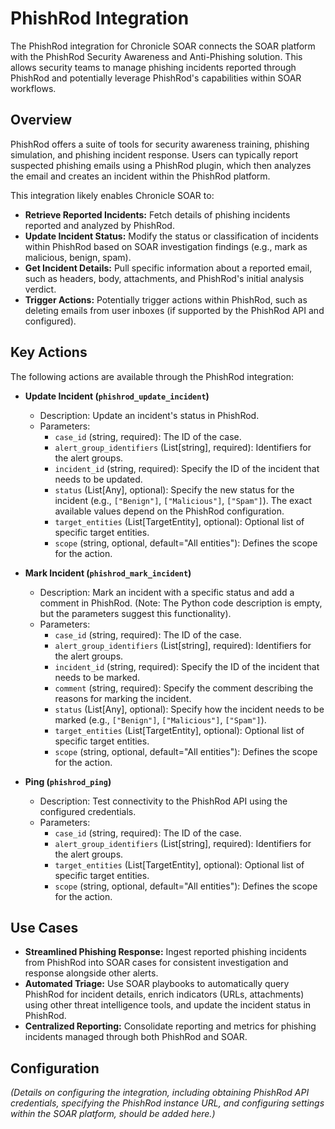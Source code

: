 # PhishRod Integration

The PhishRod integration for Chronicle SOAR connects the SOAR platform with the PhishRod Security Awareness and Anti-Phishing solution. This allows security teams to manage phishing incidents reported through PhishRod and potentially leverage PhishRod's capabilities within SOAR workflows.

## Overview

PhishRod offers a suite of tools for security awareness training, phishing simulation, and phishing incident response. Users can typically report suspected phishing emails using a PhishRod plugin, which then analyzes the email and creates an incident within the PhishRod platform.

This integration likely enables Chronicle SOAR to:

*   **Retrieve Reported Incidents:** Fetch details of phishing incidents reported and analyzed by PhishRod.
*   **Update Incident Status:** Modify the status or classification of incidents within PhishRod based on SOAR investigation findings (e.g., mark as malicious, benign, spam).
*   **Get Incident Details:** Pull specific information about a reported email, such as headers, body, attachments, and PhishRod's initial analysis verdict.
*   **Trigger Actions:** Potentially trigger actions within PhishRod, such as deleting emails from user inboxes (if supported by the PhishRod API and configured).

## Key Actions

The following actions are available through the PhishRod integration:

*   **Update Incident (`phishrod_update_incident`)**
    *   Description: Update an incident's status in PhishRod.
    *   Parameters:
        *   `case_id` (string, required): The ID of the case.
        *   `alert_group_identifiers` (List[string], required): Identifiers for the alert groups.
        *   `incident_id` (string, required): Specify the ID of the incident that needs to be updated.
        *   `status` (List[Any], optional): Specify the new status for the incident (e.g., `["Benign"]`, `["Malicious"]`, `["Spam"]`). The exact available values depend on the PhishRod configuration.
        *   `target_entities` (List[TargetEntity], optional): Optional list of specific target entities.
        *   `scope` (string, optional, default="All entities"): Defines the scope for the action.

*   **Mark Incident (`phishrod_mark_incident`)**
    *   Description: Mark an incident with a specific status and add a comment in PhishRod. (Note: The Python code description is empty, but the parameters suggest this functionality).
    *   Parameters:
        *   `case_id` (string, required): The ID of the case.
        *   `alert_group_identifiers` (List[string], required): Identifiers for the alert groups.
        *   `incident_id` (string, required): Specify the ID of the incident that needs to be marked.
        *   `comment` (string, required): Specify the comment describing the reasons for marking the incident.
        *   `status` (List[Any], optional): Specify how the incident needs to be marked (e.g., `["Benign"]`, `["Malicious"]`, `["Spam"]`).
        *   `target_entities` (List[TargetEntity], optional): Optional list of specific target entities.
        *   `scope` (string, optional, default="All entities"): Defines the scope for the action.

*   **Ping (`phishrod_ping`)**
    *   Description: Test connectivity to the PhishRod API using the configured credentials.
    *   Parameters:
        *   `case_id` (string, required): The ID of the case.
        *   `alert_group_identifiers` (List[string], required): Identifiers for the alert groups.
        *   `target_entities` (List[TargetEntity], optional): Optional list of specific target entities.
        *   `scope` (string, optional, default="All entities"): Defines the scope for the action.

## Use Cases

*   **Streamlined Phishing Response:** Ingest reported phishing incidents from PhishRod into SOAR cases for consistent investigation and response alongside other alerts.
*   **Automated Triage:** Use SOAR playbooks to automatically query PhishRod for incident details, enrich indicators (URLs, attachments) using other threat intelligence tools, and update the incident status in PhishRod.
*   **Centralized Reporting:** Consolidate reporting and metrics for phishing incidents managed through both PhishRod and SOAR.

## Configuration

*(Details on configuring the integration, including obtaining PhishRod API credentials, specifying the PhishRod instance URL, and configuring settings within the SOAR platform, should be added here.)*
